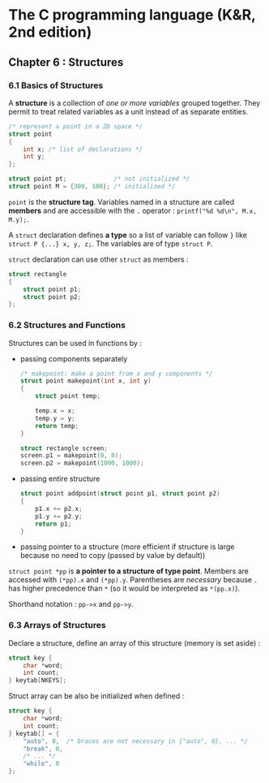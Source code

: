 The C programming language (K&R, 2nd edition)
=============================================

Chapter 6 : Structures
----------------------

### 6.1 Basics of Structures
A **structure** is a collection of _one or more variables_ grouped together.
They permit to treat related variables as a unit instead of as separate
entities.
```C
/* represent a point in a 2D space */
struct point
{
    int x; /* list of declarations */
    int y;
};

struct point pt;             /* not initialized */
struct point M = {300, 100}; /* initialized */
```
`point` is the **structure tag**. Variables named in a structure are called
**members** and are accessible with the `.` operator : `printf("%d %d\n", M.x,
M.y);`.

A `struct` declaration defines **a type** so a list of variable can follow `}`
like `struct P {...} x, y, z;`. The variables are of type `struct P`.

`struct` declaration can use other `struct` as members :
```C
struct rectangle
{
    struct point p1;
    struct point p2;
};
```

### 6.2 Structures and Functions
Structures can be used in functions by :
* passing components separately
  ```C
  /* makepoint: make a point from x and y components */
  struct point makepoint(int x, int y)
  {
      struct point temp;

      temp.x = x;
      temp.y = y;
      return temp;
  }

  struct rectangle screen;
  screen.p1 = makepoint(0, 0);
  screen.p2 = makepoint(1000, 1000);
  ```
* passing entire structure
  ```C
  struct point addpoint(struct point p1, struct point p2)
  {
      p1.x += p2.x;
      p1.y += p2.y;
      return p1;
  }
  ```
* passing pointer to a structure (more efficient if structure is large because
  no need to copy (passed by value by default))

`struct point *pp` is **a pointer to a structure of type point**. Members are
accessed with `(*pp).x` and `(*pp).y`. Parentheses are _necessary_ because `.`
has higher precedence than `*` (so it would be interpreted as `*(pp.x)`).

Shorthand notation : `pp->x` and `pp->y`.

### 6.3 Arrays of Structures
Declare a structure, define an array of this structure (memory is set aside) :
```C
struct key {
    char *word;
    int count;
} keytab[NKEYS];
```
Struct array can be also be initialized when defined :
```C
struct key {
    char *word;
    int count;
} keytab[] = {
    "auto", 0,  /* braces are not necessary in {"auto", 0}, ... */
    "break", 0,
    /* ... */
    "while", 0
};
```
